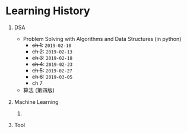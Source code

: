 # Learning History

1. DSA

   * Problem Solving with Algorithms and Data Structures \(in python\)
      * ~~ch 1~~: `2019-02-10`
      * ~~ch 2~~: `2019-02-13`
      * ~~ch 3~~: `2019-02-18`
      * ~~ch 4~~: `2019-02-23`
      * ~~ch 5~~: `2019-02-27`
      * ~~ch 6~~: `2019-03-05`
      * ch 7
   * 算法 \(第四版\)

2. Machine Learning

   1. 

3. Tool




